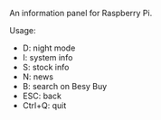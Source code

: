 An information panel for Raspberry Pi.

Usage:
- D: night mode
- I: system info
- S: stock info
- N: news
- B: search on Besy Buy
- ESC: back
- Ctrl+Q: quit